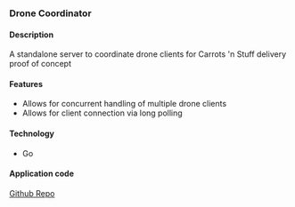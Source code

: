 ### Drone Coordinator

#### Description
A standalone server to coordinate drone clients for Carrots 'n Stuff delivery
proof of concept

#### Features
- Allows for concurrent handling of multiple drone clients
- Allows for client connection via long polling

#### Technology
- Go

#### Application code
[Github Repo](https://github.com/amaxwellblair/the_pivot.git)
